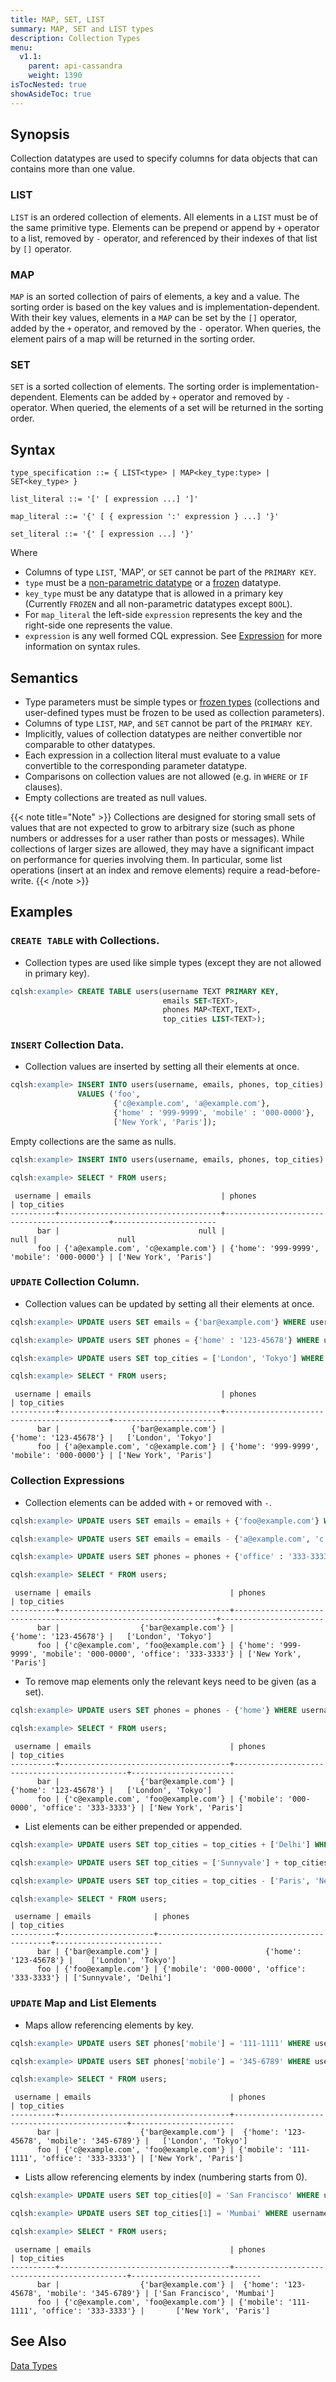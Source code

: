 ```yaml
---
title: MAP, SET, LIST
summary: MAP, SET and LIST types
description: Collection Types
menu:
  v1.1:
    parent: api-cassandra
    weight: 1390
isTocNested: true
showAsideToc: true
---
```


## Synopsis

Collection datatypes are used to specify columns for data objects that can contains more than one value.

### LIST
`LIST` is an ordered collection of elements. All elements in a `LIST` must be of the same primitive type. Elements can be prepend or append by `+` operator to a list, removed by `-` operator, and referenced by their indexes of that list by `[]` operator.

### MAP
`MAP` is an sorted collection of pairs of elements, a key and a value. The sorting order is based on the key values and is implementation-dependent. With their key values, elements in a `MAP` can be set by the `[]` operator, added by the `+` operator, and removed by the `-` operator.
When queries, the element pairs of a map will be returned in the sorting order.

### SET
`SET` is a sorted collection of elements. The sorting order is implementation-dependent. Elements can be added by `+` operator and removed by `-` operator. When queried, the elements of a set will be returned in the sorting order.

## Syntax
```
type_specification ::= { LIST<type> | MAP<key_type:type> | SET<key_type> }

list_literal ::= '[' [ expression ...] ']'

map_literal ::= '{' [ { expression ':' expression } ...] '}'

set_literal ::= '{' [ expression ...] '}'

```

Where 

- Columns of type `LIST`, 'MAP', or `SET` cannot be part of the `PRIMARY KEY`.
- `type` must be a [non-parametric datatype](../#datatypes) or a [frozen](../type_frozen) datatype.
- `key_type` must be any datatype that is allowed in a primary key (Currently `FROZEN` and all non-parametric datatypes except `BOOL`).
- For `map_literal` the left-side `expression` represents the key and the right-side one represents the value.
- `expression` is any well formed CQL expression. See [Expression](..#expressions) for more information on syntax rules.

## Semantics

- Type parameters must be simple types or [frozen types](../type_frozen) (collections and user-defined types must be frozen to be used as collection parameters).
- Columns of type `LIST`, `MAP`, and `SET` cannot be part of the `PRIMARY KEY`.
- Implicitly, values of collection datatypes are neither convertible nor comparable to other datatypes.
- Each expression in a collection literal must evaluate to a value convertible to the corresponding parameter datatype.
- Comparisons on collection values are not allowed (e.g. in `WHERE` or `IF` clauses).
- Empty collections are treated as null values.

{{< note title="Note" >}}
Collections are designed for storing small sets of values that are not expected to grow to arbitrary size (such as phone numbers or addresses for a user rather than posts or messages).
While collections of larger sizes are allowed, they may have a significant impact on performance for queries involving them. 
In particular, some list operations (insert at an index and remove elements) require a read-before-write.
{{< /note >}}

## Examples

### `CREATE TABLE` with Collections.
- Collection types are used like simple types (except they are not allowed in primary key).

```sql
cqlsh:example> CREATE TABLE users(username TEXT PRIMARY KEY, 
                                  emails SET<TEXT>,
                                  phones MAP<TEXT,TEXT>,
                                  top_cities LIST<TEXT>);
```

### `INSERT` Collection Data.
- Collection values are inserted by setting all their elements at once.

```sql
cqlsh:example> INSERT INTO users(username, emails, phones, top_cities) 
               VALUES ('foo', 
                       {'c@example.com', 'a@example.com'}, 
                       {'home' : '999-9999', 'mobile' : '000-0000'}, 
                       ['New York', 'Paris']);
```

Empty collections are the same as nulls.

```sql
cqlsh:example> INSERT INTO users(username, emails, phones, top_cities) VALUES ('bar', { }, { }, [ ]);
```

```sql
cqlsh:example> SELECT * FROM users;
```

```
 username | emails                             | phones                                     | top_cities
----------+------------------------------------+--------------------------------------------+-----------------------
      bar |                               null |                                       null |                  null
      foo | {'a@example.com', 'c@example.com'} | {'home': '999-9999', 'mobile': '000-0000'} | ['New York', 'Paris']
```

### `UPDATE` Collection Column.

- Collection values can be updated by setting all their elements at once.

```sql
cqlsh:example> UPDATE users SET emails = {'bar@example.com'} WHERE username = 'bar';
```

```sql
cqlsh:example> UPDATE users SET phones = {'home' : '123-45678'} WHERE username = 'bar';
```

```sql
cqlsh:example> UPDATE users SET top_cities = ['London', 'Tokyo'] WHERE username = 'bar';
```

```sql
cqlsh:example> SELECT * FROM users;
```

```
 username | emails                             | phones                                     | top_cities
----------+------------------------------------+--------------------------------------------+-----------------------
      bar |                {'bar@example.com'} |                      {'home': '123-45678'} |   ['London', 'Tokyo']
      foo | {'a@example.com', 'c@example.com'} | {'home': '999-9999', 'mobile': '000-0000'} | ['New York', 'Paris']
```

### Collection Expressions
- Collection elements can be added with `+` or removed with `-`.

```sql
cqlsh:example> UPDATE users SET emails = emails + {'foo@example.com'} WHERE username = 'foo';
```

```sql
cqlsh:example> UPDATE users SET emails = emails - {'a@example.com', 'c.example.com'} WHERE username = 'foo';
```

```sql
cqlsh:example> UPDATE users SET phones = phones + {'office' : '333-3333'} WHERE username = 'foo';
```

```sql
cqlsh:example> SELECT * FROM users;
```

```
 username | emails                               | phones                                                           | top_cities
----------+--------------------------------------+------------------------------------------------------------------+-----------------------
      bar |                  {'bar@example.com'} |                                            {'home': '123-45678'} |   ['London', 'Tokyo']
      foo | {'c@example.com', 'foo@example.com'} | {'home': '999-9999', 'mobile': '000-0000', 'office': '333-3333'} | ['New York', 'Paris']
```

- To remove map elements only the relevant keys need to be given (as a set).

```sql
cqlsh:example> UPDATE users SET phones = phones - {'home'} WHERE username = 'foo';
```

```sql
cqlsh:example> SELECT * FROM users;
```

```
 username | emails                               | phones                                       | top_cities
----------+--------------------------------------+----------------------------------------------+-----------------------
      bar |                  {'bar@example.com'} |                        {'home': '123-45678'} |   ['London', 'Tokyo']
      foo | {'c@example.com', 'foo@example.com'} | {'mobile': '000-0000', 'office': '333-3333'} | ['New York', 'Paris']
```

- List elements can be either prepended or appended. 

```sql
cqlsh:example> UPDATE users SET top_cities = top_cities + ['Delhi'] WHERE username = 'foo';
```

```sql
cqlsh:example> UPDATE users SET top_cities = ['Sunnyvale'] + top_cities WHERE username = 'foo';
```

```sql
cqlsh:example> UPDATE users SET top_cities = top_cities - ['Paris', 'New York'] WHERE username = 'foo';
```

```sql
cqlsh:example> SELECT * FROM users;
```

```
 username | emails              | phones                                       | top_cities
----------+---------------------+----------------------------------------------+------------------------
      bar | {'bar@example.com'} |                        {'home': '123-45678'} |    ['London', 'Tokyo']
      foo | {'foo@example.com'} | {'mobile': '000-0000', 'office': '333-3333'} | ['Sunnyvale', 'Delhi']
```

### `UPDATE` Map and List Elements

- Maps allow referencing elements by key.

```sql
cqlsh:example> UPDATE users SET phones['mobile'] = '111-1111' WHERE username = 'foo';
```

```sql
cqlsh:example> UPDATE users SET phones['mobile'] = '345-6789' WHERE username = 'bar' IF phones['mobile'] = null;
```

```sql
cqlsh:example> SELECT * FROM users;
```

```
 username | emails                               | phones                                       | top_cities
----------+--------------------------------------+----------------------------------------------+-----------------------
      bar |                  {'bar@example.com'} |  {'home': '123-45678', 'mobile': '345-6789'} |   ['London', 'Tokyo']
      foo | {'c@example.com', 'foo@example.com'} | {'mobile': '111-1111', 'office': '333-3333'} | ['New York', 'Paris']
```

- Lists allow referencing elements by index (numbering starts from 0).

```sql
cqlsh:example> UPDATE users SET top_cities[0] = 'San Francisco' WHERE username = 'bar';
```

```sql
cqlsh:example> UPDATE users SET top_cities[1] = 'Mumbai' WHERE username = 'bar' IF top_cities[1] = 'Tokyo';
```

```sql
cqlsh:example> SELECT * FROM users;
```

```
 username | emails                               | phones                                       | top_cities
----------+--------------------------------------+----------------------------------------------+-----------------------------
      bar |                  {'bar@example.com'} |  {'home': '123-45678', 'mobile': '345-6789'} | ['San Francisco', 'Mumbai']
      foo | {'c@example.com', 'foo@example.com'} | {'mobile': '111-1111', 'office': '333-3333'} |       ['New York', 'Paris']
```

## See Also

[Data Types](..#datatypes)
